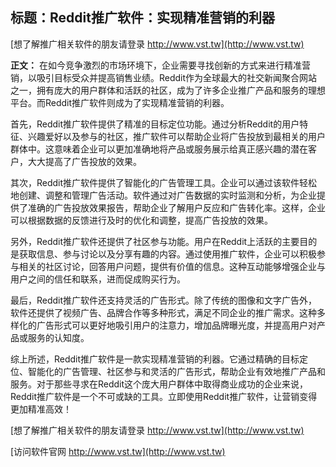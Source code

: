## **标题：Reddit推广软件：实现精准营销的利器**

[想了解推广相关软件的朋友请登录 http://www.vst.tw](http://www.vst.tw)

**正文：**
在如今竞争激烈的市场环境下，企业需要寻找创新的方式来进行精准营销，以吸引目标受众并提高销售业绩。Reddit作为全球最大的社交新闻聚合网站之一，拥有庞大的用户群体和活跃的社区，成为了许多企业推广产品和服务的理想平台。而Reddit推广软件则成为了实现精准营销的利器。

首先，Reddit推广软件提供了精准的目标定位功能。通过分析Reddit的用户特征、兴趣爱好以及参与的社区，推广软件可以帮助企业将广告投放到最相关的用户群体中。这意味着企业可以更加准确地将产品或服务展示给真正感兴趣的潜在客户，大大提高了广告投放的效果。

其次，Reddit推广软件提供了智能化的广告管理工具。企业可以通过该软件轻松地创建、调整和管理广告活动。软件通过对广告数据的实时监测和分析，为企业提供了准确的广告投放效果报告，帮助企业了解用户反应和广告转化率。这样，企业可以根据数据的反馈进行及时的优化和调整，提高广告投放的效果。

另外，Reddit推广软件还提供了社区参与功能。用户在Reddit上活跃的主要目的是获取信息、参与讨论以及分享有趣的内容。通过使用推广软件，企业可以积极参与相关的社区讨论，回答用户问题，提供有价值的信息。这种互动能够增强企业与用户之间的信任和联系，进而促成购买行为。

最后，Reddit推广软件还支持灵活的广告形式。除了传统的图像和文字广告外，软件还提供了视频广告、品牌合作等多种形式，满足不同企业的推广需求。这种多样化的广告形式可以更好地吸引用户的注意力，增加品牌曝光度，并提高用户对产品或服务的认知度。

综上所述，Reddit推广软件是一款实现精准营销的利器。它通过精确的目标定位、智能化的广告管理、社区参与和灵活的广告形式，帮助企业有效地推广产品和服务。对于那些寻求在Reddit这个庞大用户群体中取得商业成功的企业来说，Reddit推广软件是一个不可或缺的工具。立即使用Reddit推广软件，让营销变得更加精准高效！

[想了解推广相关软件的朋友请登录 http://www.vst.tw](http://www.vst.tw)


[访问软件官网 http://www.vst.tw](http://www.vst.tw)
